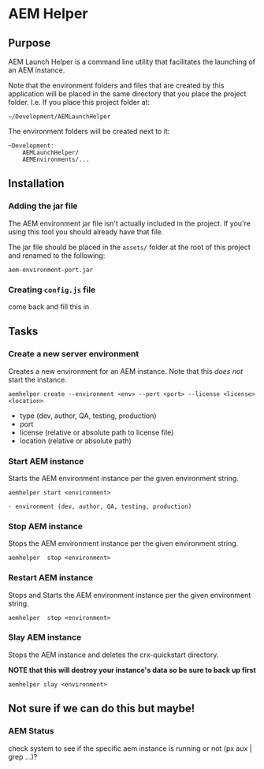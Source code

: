 # AEM Helper

## Purpose

AEM Launch Helper is a command line utility that facilitates the launching of an AEM instance.

Note that the environment folders and files that are created by this application will be placed in the same directory that you place the project folder. I.e. If you place this project folder at:

    ~/Development/AEMLaunchHelper

The environment folders will be created next to it:

    ~Development:
        AEMLaunchHelper/
        AEMEnvironments/...


## Installation

### Adding the jar file

The AEM environment jar file isn't actually included in the project. If you're using this tool you should already have that file.

The jar file should be placed in the `assets/` folder at the root of this project and renamed to the following:

    aem-environment-port.jar

### Creating `config.js` file

come back and fill this in

## Tasks

### Create a new server environment

Creates a new environment for an AEM instance. Note that this _does not_ start the instance.

    aemhelper create --environment <env> --port <port> --license <license> <location>

- type (dev, author, QA, testing, production)
- port
- license (relative or absolute path to license file)
- location (relative or absolute path)

### Start AEM instance

Starts the AEM environment instance per the given environment string.

    aemhelper start <environment>

    - environment (dev, author, QA, testing, production)

### Stop AEM instance

Stops the AEM environment instance per the given environment string.

    aemhelper  stop <environment>

### Restart AEM instance

Stops and Starts the AEM environment instance per the given environment string.

    aemhelper  stop <environment>


### Slay AEM instance

Stops the AEM instance and deletes the crx-quickstart directory.

**NOTE that this will destroy your instance's data so be sure to back up first**

    aemhelper slay <environment>


## Not sure if we can do this but maybe!

### AEM Status

check system to see if the specific aem instance is running or not (px aux | grep ...)?